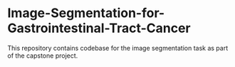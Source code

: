 # Image-Segmentation-for-Gastrointestinal-Tract-Cancer
This repository contains codebase for the image segmentation task as part of the capstone project. 

